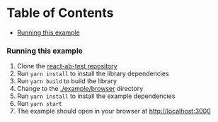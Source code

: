 <!-- START doctoc generated TOC please keep comment here to allow auto update -->
<!-- DON'T EDIT THIS SECTION, INSTEAD RE-RUN doctoc TO UPDATE -->
<h1>Table of Contents</h1>

- [Running this example](#running-this-example)

<!-- END doctoc generated TOC please keep comment here to allow auto update -->

### Running this example

1. Clone the [react-ab-test repository](https://github.com/marvelapp/react-ab-test)
2. Run `yarn install` to install the library dependencies
3. Run `yarn build` to build the library 
4. Change to the [./example/browser](https://github.com/marvelapp/react-ab-test/tree/master/example/browser) directory
5. Run `yarn install` to install the example dependencies
6. Run `yarn start`
7. The example should open in your browser at [http://localhost:3000](http://localhost:3000)